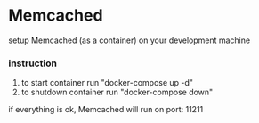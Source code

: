 # Memcached

setup Memcached (as a container) on your development machine

### instruction

1. to start container run "docker-compose up -d"
2. to shutdown container run "docker-compose down"

if everything is ok, Memcached will run on port: 11211
